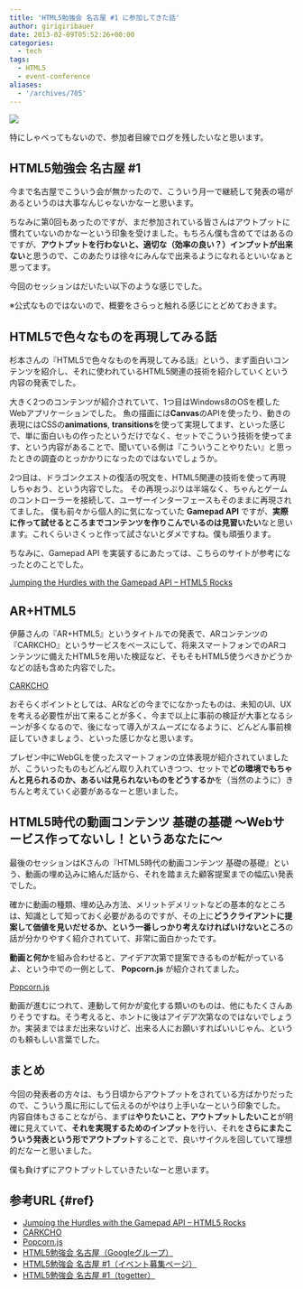 ```yaml
---
title: 'HTML5勉強会 名古屋 #1 に参加してきた話'
author: girigiribauer
date: 2013-02-09T05:52:26+00:00
categories:
  - tech
tags:
  - HTML5
  - event-conference
aliases:
  - '/archives/705'
---
```

![][1]

特にしゃべってもないので、参加者目線でログを残したいなと思います。

## HTML5勉強会 名古屋 #1

今まで名古屋でこういう会が無かったので、こういう月一で継続して発表の場があるというのは大事なんじゃないかなーと思います。

ちなみに第0回もあったのですが、まだ参加されている皆さんはアウトプットに慣れていないのかなーという印象を受けました。もちろん僕も含めてではあるのですが、**アウトプットを行わないと、適切な（効率の良い？）インプットが出来ない**と思うので、このあたりは徐々にみんなで出来るようになれるといいなぁと思ってます。

今回のセッションはだいたい以下のような感じでした。

※公式なものではないので、概要をさらっと触れる感じにとどめておきます。

## HTML5で色々なものを再現してみる話

杉本さんの『HTML5で色々なものを再現してみる話』という、まず面白いコンテンツを紹介し、それに使われているHTML5関連の技術を紹介していくという内容の発表でした。

大きく2つのコンテンツが紹介されていて、1つ目はWindows8のOSを模したWebアプリケーションでした。 魚の描画には**Canvas**のAPIを使ったり、動きの表現にはCSSの**animations**, **transitions**を使って実現してます、といった感じで、単に面白いもの作ったというだけでなく、セットでこういう技術を使ってます、という内容があることで、聞いている側は『こういうことやりたい』と思ったときの調査のとっかかりになったのではないでしょうか。

2つ目は、ドラゴンクエストの復活の呪文を、HTML5関連の技術を使って再現しちゃおう、という内容でした。 その再現っぷりは半端なく、ちゃんとゲームのコントローラーを接続して、ユーザーインターフェースもそのままに再現されてました。 僕も前々から個人的に気になっていた **Gamepad API** ですが、**実際に作って試せるところまでコンテンツを作りこんでいるのは見習いたい**なと思います。これくらいさくっと作って試さないとダメですね。僕も頑張ります。

ちなみに、Gamepad API を実装するにあたっては、こちらのサイトが参考になったとのことでした。

[Jumping the Hurdles with the Gamepad API &#8211; HTML5 Rocks][2]

## AR+HTML5

伊藤さんの『AR+HTML5』というタイトルでの発表で、ARコンテンツの『CARKCHO』というサービスをベースにして、将来スマートフォンでのARコンテンツに備えたHTML5を用いた検証など、そもそもHTML5使うべきかどうかなどの話も含めた内容でした。

[CARKCHO][3]

おそらくポイントとしては、ARなどの今までになかったものは、未知のUI、UXを考える必要性が出て来ることが多く、今まで以上に事前の検証が大事となるシーンが多くなるので、後になって導入がスムーズになるように、どんどん事前検証していきましょう、といった感じかなと思います。

プレゼン中にWebGLを使ったスマートフォンの立体表現が紹介されていましたが、こういったものもどんどん取り入れていきつつ、セットで**どの環境でもちゃんと見られるのか、あるいは見られないものをどうするか**を（当然のように）きちんと考えていく必要があるなーと思いました。

## HTML5時代の動画コンテンツ 基礎の基礎 ～Webサービス作ってないし！というあなたに～

最後のセッションはKさんの『HTML5時代の動画コンテンツ 基礎の基礎』という、動画の埋め込みに絡んだ話から、それを踏まえた顧客提案までの幅広い発表でした。

確かに動画の種類、埋め込み方法、メリットデメリットなどの基本的なところは、知識として知っておく必要があるのですが、その上に**どうクライアントに提案して価値を見いだせるか、という一番しっかり考えなければいけないところ**の話が分かりやすく紹介されていて、非常に面白かったです。

**動画と何か**を組み合わせると、アイデア次第で提案できるものが転がっているよ、という中での一例として、 **Popcorn.js** が紹介されてました。

[Popcorn.js][4]

動画が進むにつれて、連動して何かが変化する類いのものは、他にもたくさんありそうですね。そう考えると、ホントに後はアイデア次第なのではないでしょうか。実装まではまだ出来ないけど、出来る人にお願いすればいいじゃん、というのも頼もしい言葉でした。

## まとめ

今回の発表者の方々は、もう日頃からアウトプットをされている方ばかりだったので、こういう風に形にして伝えるのがやはり上手いなーという印象でした。 内容自体もさることながら、まずは**やりたいこと、アウトプットしたいこと**が明確に見えていて、**それを実現するためのインプット**を行い、それを**さらにまたこういう発表という形でアウトプット**することで、良いサイクルを回していて理想的だなーと思いました。

僕も負けずにアウトプットしていきたいなーと思います。

## 参考URL {#ref}

  * [Jumping the Hurdles with the Gamepad API &#8211; HTML5 Rocks][2]
  * [CARKCHO][3]
  * [Popcorn.js][4]
  * [HTML5勉強会 名古屋（Googleグループ）][5]
  * [HTML5勉強会 名古屋 #1（イベント募集ページ）][6]
  * [HTML5勉強会 名古屋 #1（togetter）][7]

 [1]: /img/2013/02/html5nagoya01.png
 [2]: http://www.html5rocks.com/en/tutorials/doodles/gamepad/
 [3]: https://app.carkcho.com/
 [4]: http://popcornjs.org/
 [5]: https://groups.google.com/forum/?hl=ja&fromgroups#!forum/html5nagoya
 [6]: http://www.zusaar.com/event/499053
 [7]: http://togetter.com/li/452564


